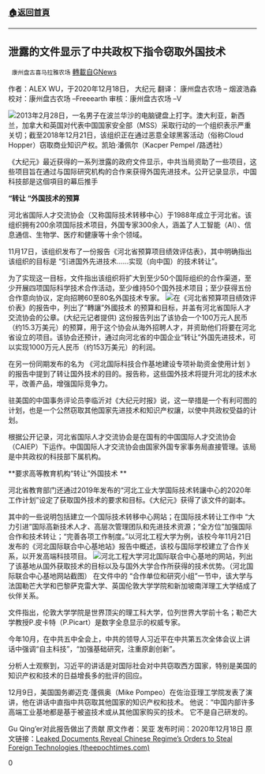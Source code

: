 ###  [:house:返回首頁](https://github.com/ourhimalayas/txt)
---

## 泄露的文件显示了中共政权下指令窃取外国技术
` 康州盘古喜马拉雅农场` [轉載自GNews](https://gnews.org/zh-hans/670217/)

作者：ALEX WU，于2020年12月18日， 大纪元
翻译： 康州盘古农场 – 烟波浩淼
校对：康州盘古农场 –Freeearth
审核：康州盘古农场 –V

![]()![](https://gnews-media-offload.s3.amazonaws.com/wp-content/uploads/2020/12/20133707/china-spy-cloud-hopper-global-hacking-campaign-700x420-1.jpg)2013年2月28日，一名男子在波兰华沙的电脑键盘上打字。澳大利亚，新西兰，加拿大和英国对代表中国国家安全部（MSS）采取行动的一个组织表示严重关切；截至2018年12月21日，该组织正在通过恶意全球黑客活动（俗称Cloud Hopper）窃取商业知识产权。凯珀·潘佩尔（Kacper Pempel /路透社）

《大纪元》最近获得的一系列泄露的政府文件显示，中共当局资助了一些项目，这些项目旨在通过与国际研究机构的合作来获得外国先进技术。公开记录显示，中国科技部是这個項目的幕后推手

**“转让 “外国技术的预算**

河北省国际人才交流协会（又称国际技术转移中心）于1988年成立于河北省。该组织拥有200余项国际技术项目，外国专家300余人，涵盖了人工智能（AI）、信息通信、生物学、医疗和健康等十余个领域。

11月17日，该组织发布了一份报告《河北省预算项目绩效评估表》，其中明确指出该组织的目标是 “引进国外先进技术……实现（向中国）的技术转让”。

为了实现这一目标，文件指出该组织将扩大到至少50个国际组织的合作渠道，至少开展四项国际科学技术合作活动，至少维持50个国外技术项目；至少获得五份合作意向协议，定向招聘60至80名外国技术专家。
![]()![](https://gnews-media-offload.s3.amazonaws.com/wp-content/uploads/2020/12/20134321/22Hebei-Provincial-Budget-Project-Performance-Evaluation-Form22-1200x752-1.jpg)在《河北省预算项目绩效评价表》的报告中，列出了“轉讓”外國技术 的预算和目标，并盖有河北省国际人才交流协会的公章。(大纪元记者提供)
这份报告列出了该协会一个100万元人民币（约15.3万美元）的预算，用于这个协会从海外招聘人才，并资助他们将要在河北省设立的项目。该协会还预计，通过向河北省的中国企业“转让”外国先进技术，可以实现1000万元人民币（约153万美元）的利润。

在另一份同期发布的名为 《河北国际科技合作基地建设专项补助资金使用计划 》的报告中提到了转让国外技术的目的。报告称，这些国外技术将提升河北的技术水平，改善产品，增强国际竞争力。

驻美国的中国事务评论员李临沂对《大纪元时报》说，这一举措是一个有利可图的计划，也是一个公然窃取其他国家先进技术和知识产权讓，以使中共政权受益的计划。

根据公开记录，河北省国际人才交流协会是在国有的中国国际人才交流协会（CAIEP）下运作。中国国际人才交流协会由国家外国专家事务局直接管理。该局是中共政权的科技部下属机构。

**要求高等教育机构“转让”外国技术 **

河北省教育部门还通过2019年发布的“河北工业大学国际技术转讓中心的2020年工作计划”设定了获取国外技术的要求和目标。《大纪元》获得了该文件的副本。

其中的一些说明包括建立一个国际技术转移中心网站；在国际技术转让工作中 “大力引进”国际高新技术人才、高层次管理团队和先进技术资源；“全方位”加强国际合作和技术转让；“完善各项工作制度。”以河北工程大学为例，该校今年11月21日发布的《河北国际联合中心基地站》报告中概述，该校与国际学校建立了合作关系，以开发高端科技项目。
![]()![](https://gnews-media-offload.s3.amazonaws.com/wp-content/uploads/2020/12/20134359/Hebei-tech-base-info.jpg)河北工程大学河北国际联合中心基地的网站，列出了该基地从国外获取技术的目标以及与国外大学合作所获得的技术优势。（河北国际联合中心基地网站截图）
在文件中的 “合作单位和研究小组”一节中，该大学与法国勒芒大学和巴黎萨克雷大学、英国伦敦大学学院和新加坡南洋理工大学结成了伙伴关系。

文件指出，伦敦大学学院是世界顶尖的理工科大学，位列世界大学前十名；勒芒大学教授P.皮卡特（P.Picart）是数字全息显示的权威专家。

今年10月，在中共五中全会上，中共的领导人习近平在中共第五次全体会议上讲话中强调“自主科技”，“加强基础研究，注重原創创新”。

分析人士观察到，习近平的讲话是对国际社会对中共窃取西方国家，特别是美国的知识产权和技术的日益增長多的批评的回应。

12月9日，美国国务卿迈克·蓬佩奥（Mike Pompeo）在佐治亚理工学院发表了演讲，他在讲话中直指中共窃取其他国家的知识产权和技术。 他说：“中国内部许多高端工业基地都是基于被盗技术或从其他国家购买的技术。 它不是自己研发的。

Gu Qing’er对此报告做出了贡献
原文作者：吴亚
发布时间：2020年12月18日
原文链接：[Leaked Documents Reveal Chinese Regime’s Orders to Steal Foreign Technologies (theepochtimes.com)](https://www.theepochtimes.com/leaked-documents-reveal-chinese-regimes-orders-to-steal-foreign-technologies_3619005.html)

0
